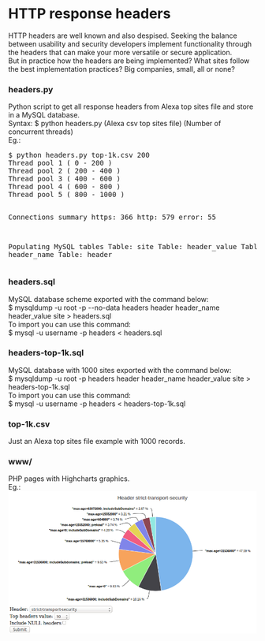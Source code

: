 <h1>HTTP response headers</h1>
HTTP headers are well known and also despised. Seeking the balance between usability and security developers implement functionality through the headers that can make your more versatile or secure application.<br>
But in practice how the headers are being implemented? What sites follow the best implementation practices? Big companies, small, all or none?<br>
<p>
<h3>headers.py</h3>
Python script to get all response headers from Alexa top sites file and store in a MySQL database.<br>
Syntax: $ python headers.py (Alexa csv top sites file) (Number of concurrent threads)<br>
Eg.:<br>
<pre>$ python headers.py top-1k.csv 200
Thread pool 1 ( 0 - 200 )
Thread pool 2 ( 200 - 400 )
Thread pool 3 ( 400 - 600 )
Thread pool 4 ( 600 - 800 )
Thread pool 5 ( 800 - 1000 )

Connections summary 
https: 366 
http: 579 
error: 55

Populating MySQL tables
Table: site
Table: header_value
Table: header_name
Table: header</pre>
</p>
<p>
<h3>headers.sql</h3>
MySQL database scheme exported with the command below:<br>
$ mysqldump -u root -p --no-data headers header header_name header_value site > headers.sql<br>
To import you can use this command:<br>
$ mysql -u username -p headers < headers.sql<br>
</p>
<p>
<h3>headers-top-1k.sql</h3>
MySQL database with 1000 sites exported with the command below:<br>
$ mysqldump -u root -p headers header header_name header_value site > headers-top-1k.sql<br>
To import you can use this command:<br>
$ mysql -u username -p headers < headers-top-1k.sql<br>
</p>
<p>
<h3>top-1k.csv</h3>
Just an Alexa top sites file example with 1000 records.<br>
</p>
<p>
<h3>www/</h3>
PHP pages with Highcharts graphics.<br>
Eg.:<br>
<img src="strict-transport-security.png"><br>
</p>
